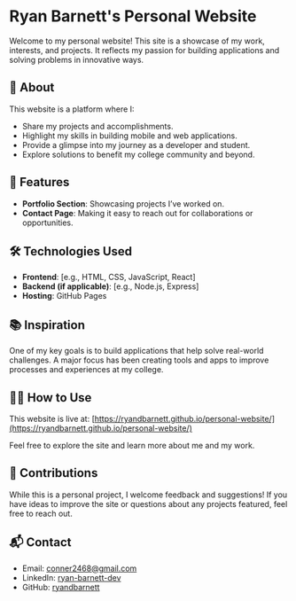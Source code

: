 # Ryan Barnett's Personal Website

Welcome to my personal website! This site is a showcase of my work, interests, and projects. It reflects my passion for building applications and solving problems in innovative ways.

## 🌟 About

This website is a platform where I:
- Share my projects and accomplishments.
- Highlight my skills in building mobile and web applications.
- Provide a glimpse into my journey as a developer and student.
- Explore solutions to benefit my college community and beyond.

## 🚀 Features

- **Portfolio Section**: Showcasing projects I’ve worked on.
- **Contact Page**: Making it easy to reach out for collaborations or opportunities.

## 🛠️ Technologies Used

- **Frontend**: [e.g., HTML, CSS, JavaScript, React]
- **Backend (if applicable)**: [e.g., Node.js, Express]
- **Hosting**: GitHub Pages

## 📚 Inspiration

One of my key goals is to build applications that help solve real-world challenges. A major focus has been creating tools and apps to improve processes and experiences at my college.

## 👩‍💻 How to Use

This website is live at: [https://ryandbarnett.github.io/personal-website/](https://ryandbarnett.github.io/personal-website/)

Feel free to explore the site and learn more about me and my work.

## 🤝 Contributions

While this is a personal project, I welcome feedback and suggestions! If you have ideas to improve the site or questions about any projects featured, feel free to reach out.

## 📬 Contact

- Email: [conner2468@gmail.com](mailto:conner2468@gmail.com)
- LinkedIn: [ryan-barnett-dev](https://www.linkedin.com/in/ryan-barnett-dev/)
- GitHub: [ryandbarnett](https://github.com/ryandbarnett)
